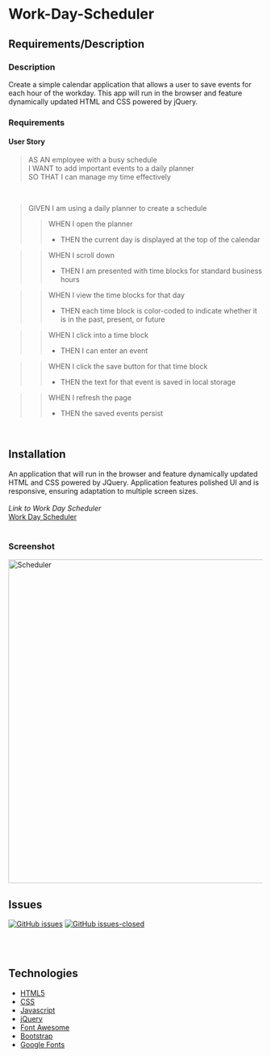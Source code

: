 # Work-Day-Scheduler


## Requirements/Description
### Description
Create a simple calendar application that allows a user to save events for each hour of the workday. This app will run in the browser and feature dynamically updated HTML and CSS powered by jQuery.
<br>
### Requirements
#### User Story
>AS AN employee with a busy schedule <br>
I WANT to add important events to a daily planner<br>
SO THAT I can manage my time effectively<br>
<br>

>GIVEN I am using a daily planner to create a schedule
>>WHEN I open the planner<br>
>> + THEN the current day is displayed at the top of the calendar<br>

>>WHEN I scroll down<br>
>> + THEN I am presented with time blocks for standard business hours<br>

>>WHEN I view the time blocks for that day<br>
>> + THEN each time block is color-coded to indicate whether it is in the past, present, or future<br>

>>WHEN I click into a time block<br>
>> + THEN I can enter an event<br>

>>WHEN I click the save button for that time block <br>
>> + THEN the text for that event is saved in local storage<br>

>>WHEN I refresh the page<br>
>> + THEN the saved events persist<br>

<br>

## Installation

An application that will run in the browser and feature dynamically updated HTML and CSS powered by JQuery. Application features polished UI and is responsive, ensuring adaptation to multiple screen sizes.
<br>
<br>
*Link to Work Day Scheduler* <br>
[Work Day Scheduler](https://tringuyen128.github.io/Work-Day-Scheduler/)
<br>
<br>
### Screenshot
<img width="641" alt="Scheduler" src="https://user-images.githubusercontent.com/73785514/152061557-a736e404-bb5b-4809-a5b5-91ad5ef4a76a.png">


<br>

<!--
## Version
[![Version](https://badge.fury.io/gh/fondofhats%2workday-scheduler.svg)](https://badge.fury.io/gh/fondofhats%2wordday-scheduler)
[![GitHub version](https://badge.fury.io/gh/fondofhats%2Fbadges.svg)](http://badge.fury.io/gh/fondofhats%2workday-scheuler)
-->

## Issues
[![GitHub issues](https://img.shields.io/github/issues/fondofhats/workday-scheduler.svg)](https://GitHub.com/fondofhats/workday-scheduler/issues/)
[![GitHub issues-closed](https://img.shields.io/github/issues-closed/fondofhats/workday-scheduler.svg)](https://GitHub.com/fondofhats/workday-scheduler/issues?q=is%3Aissue+is%3Aclosed)

<br>
<br>


## Technologies

* [HTML5](https://developer.mozilla.org/en-US/docs/Web/Guide/HTML/HTML5)
* [CSS](https://developer.mozilla.org/en-US/docs/Web/CSS)
* [Javascript](https://developer.mozilla.org/en-US/docs/Web/JavaScript)
* [jQuery](https://jquery.com/)
* [Font Awesome](https://fontawesome.com/)
* [Bootstrap](https://getbootstrap.com/)
* [Google Fonts](https://fonts.google.com/)
